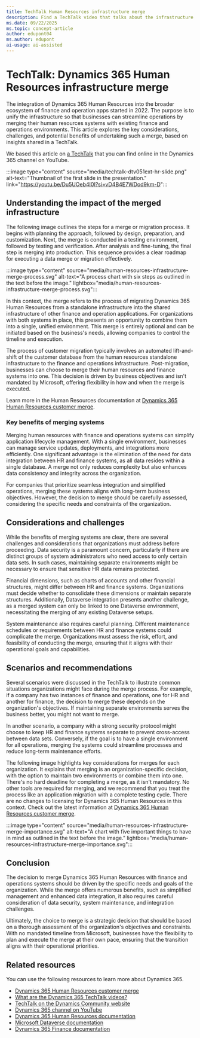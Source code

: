 ```yaml
---
title: TechTalk Human Resources infrastructure merge
description: Find a TechTalk video that talks about the infrastructure merge of the Human Resources app with the finance and operations platform.
ms.date: 09/22/2025
ms.topic: concept-article
author: edupont04
ms.author: edupont
ai-usage: ai-assisted
---
```


# TechTalk: Dynamics 365 Human Resources infrastructure merge

The integration of Dynamics 365 Human Resources into the broader ecosystem of finance and operation apps started in 2022. The purpose is to unify the infrastructure so that businesses can streamline operations by merging their human resources systems with existing finance and operations environments. This article explores the key considerations, challenges, and potential benefits of undertaking such a merge, based on insights shared in a TechTalk.  

We based this article on [a TechTalk](https://youtu.be/Du5UOeb4I0I?si=vD4B4E7WDod9km-D) that you can find online in the Dynamics 365 channel on YouTube.  

:::image type="content" source="media/techtalk-dtv051ext-hr-slide.png" alt-text="Thumbnail of the first slide in the presentation." link="https://youtu.be/Du5UOeb4I0I?si=vD4B4E7WDod9km-D":::

## Understanding the impact of the merged infrastructure

The following image outlines the steps for a merge or migration process. It begins with planning the approach, followed by design, preparation, and customization. Next, the merge is conducted in a testing environment, followed by testing and verification. After analysis and fine-tuning, the final step is merging into production. This sequence provides a clear roadmap for executing a data merge or migration effectively.

:::image type="content" source="media/human-resources-infrastructure-merge-process.svg" alt-text="A process chart with six steps as outlined in the text before the image." lightbox="media/human-resources-infrastructure-merge-process.svg":::

In this context, the merge refers to the process of migrating Dynamics 365 Human Resources from a standalone infrastructure into the shared infrastructure of other finance and operation applications. For organizations with both systems in place, this presents an opportunity to combine them into a single, unified environment. This merge is entirely optional and can be initiated based on the business's needs, allowing companies to control the timeline and execution.

The process of customer migration typically involves an automated lift-and-shift of the customer database from the human resources standalone infrastructure to the finance and operations infrastructure. Post-migration, businesses can choose to merge their human resources and finance systems into one. This decision is driven by business objectives and isn't mandated by Microsoft, offering flexibility in how and when the merge is executed.

Learn more in the Human Resources documentation at [Dynamics 365 Human Resources customer merge](/dynamics365/human-resources/hr-cust-migration).  

### Key benefits of merging systems

Merging human resources with finance and operations systems can simplify application lifecycle management. With a single environment, businesses can manage service updates, deployments, and integrations more efficiently. One significant advantage is the elimination of the need for data integration between HR and finance systems, as all data resides within a single database. A merge not only reduces complexity but also enhances data consistency and integrity across the organization.

For companies that prioritize seamless integration and simplified operations, merging these systems aligns with long-term business objectives. However, the decision to merge should be carefully assessed, considering the specific needs and constraints of the organization.

## Considerations and challenges

While the benefits of merging systems are clear, there are several challenges and considerations that organizations must address before proceeding. Data security is a paramount concern, particularly if there are distinct groups of system administrators who need access to only certain data sets. In such cases, maintaining separate environments might be necessary to ensure that sensitive HR data remains protected.

Financial dimensions, such as charts of accounts and other financial structures, might differ between HR and finance systems. Organizations must decide whether to consolidate these dimensions or maintain separate structures. Additionally, Dataverse integration presents another challenge, as a merged system can only be linked to one Dataverse environment, necessitating the merging of any existing Dataverse setups.

System maintenance also requires careful planning. Different maintenance schedules or requirements between HR and finance systems could complicate the merge. Organizations must assess the risk, effort, and feasibility of conducting the merge, ensuring that it aligns with their operational goals and capabilities.

## Scenarios and recommendations

Several scenarios were discussed in the TechTalk to illustrate common situations organizations might face during the merge process. For example, if a company has two instances of finance and operations, one for HR and another for finance, the decision to merge these depends on the organization's objectives. If maintaining separate environments serves the business better, you might not want to merge.

In another scenario, a company with a strong security protocol might choose to keep HR and finance systems separate to prevent cross-access between data sets. Conversely, if the goal is to have a single environment for all operations, merging the systems could streamline processes and reduce long-term maintenance efforts.

The following image highlights key considerations for merges for each organization. It explains that merging is an organization-specific decision, with the option to maintain two environments or combine them into one. There's no hard deadline for completing a merge, as it isn't mandatory. No other tools are required for merging, and we recommend that you treat the process like an application migration with a complete testing cycle. There are no changes to licensing for Dynamics 365 Human Resources in this context. Check out the latest information at [Dynamics 365 Human Resources customer merge](/dynamics365/human-resources/hr-cust-migration).

:::image type="content" source="media/human-resources-infrastructure-merge-importance.svg" alt-text="A chart with five important things to have in mind as outlined in the text before the image." lightbox="media/human-resources-infrastructure-merge-importance.svg":::

## Conclusion

The decision to merge Dynamics 365 Human Resources with finance and operations systems should be driven by the specific needs and goals of the organization. While the merge offers numerous benefits, such as simplified management and enhanced data integration, it also requires careful consideration of data security, system maintenance, and integration challenges.

Ultimately, the choice to merge is a strategic decision that should be based on a thorough assessment of the organization's objectives and constraints. With no mandated timeline from Microsoft, businesses have the flexibility to plan and execute the merge at their own pace, ensuring that the transition aligns with their operational priorities.

## Related resources

You can use the following resources to learn more about Dynamics 365.

- [Dynamics 365 Human Resources customer merge](/dynamics365/human-resources/hr-cust-migration)  
- [What are the Dynamics 365 TechTalk videos?](../roles/techtalk-videos.md)
- [TechTalk on the Dynamics Community website](https://community.dynamics.com/videos/)
- [Dynamics 365 channel on YouTube](https://www.youtube.com/channel/UC5QxCcXhFFixs1nfmOpJlvQ)
- [Dynamics 365 Human Resources documentation](/dynamics365/human-resources/)
- [Microsoft Dataverse documentation](/power-apps/maker/data-platform/data-platform-intro)
- [Dynamics 365 Finance documentation](/dynamics365/finance/)
